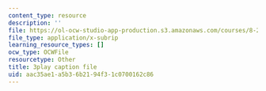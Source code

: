 ```yaml
---
content_type: resource
description: ''
file: https://ol-ocw-studio-app-production.s3.amazonaws.com/courses/8-286-the-early-universe-fall-2013/aac35ae1a5b36b2194f31c0700162c86_vKLqWj0FRyc.srt
file_type: application/x-subrip
learning_resource_types: []
ocw_type: OCWFile
resourcetype: Other
title: 3play caption file
uid: aac35ae1-a5b3-6b21-94f3-1c0700162c86
---
```

